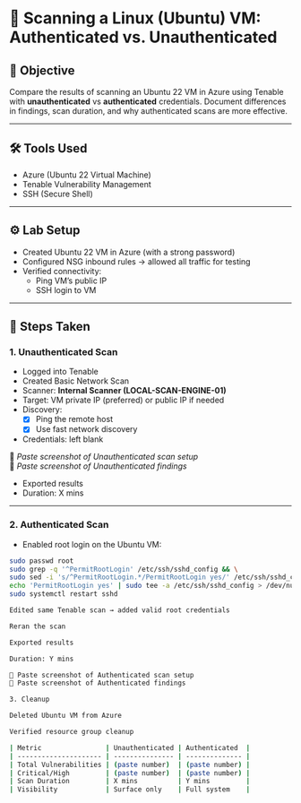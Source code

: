 # 🐧 Scanning a Linux (Ubuntu) VM: Authenticated vs. Unauthenticated

## 🎯 Objective
Compare the results of scanning an Ubuntu 22 VM in Azure using Tenable with **unauthenticated** vs **authenticated** credentials. Document differences in findings, scan duration, and why authenticated scans are more effective.  

---

## 🛠️ Tools Used
- Azure (Ubuntu 22 Virtual Machine)  
- Tenable Vulnerability Management  
- SSH (Secure Shell)  

---

## ⚙️ Lab Setup
- Created Ubuntu 22 VM in Azure (with a strong password)  
- Configured NSG inbound rules → allowed all traffic for testing  
- Verified connectivity:  
  - Ping VM’s public IP  
  - SSH login to VM  

---

## 📌 Steps Taken

### 1. Unauthenticated Scan
- Logged into Tenable  
- Created Basic Network Scan  
- Scanner: **Internal Scanner (LOCAL-SCAN-ENGINE-01)**  
- Target: VM private IP (preferred) or public IP if needed  
- Discovery:  
  - [x] Ping the remote host  
  - [x] Use fast network discovery  
- Credentials: left blank  

📸 *Paste screenshot of Unauthenticated scan setup*  
📸 *Paste screenshot of Unauthenticated findings*  

- Exported results  
- Duration: X mins  

---

### 2. Authenticated Scan
- Enabled root login on the Ubuntu VM:  

```bash
sudo passwd root
sudo grep -q '^PermitRootLogin' /etc/ssh/sshd_config && \
sudo sed -i 's/^PermitRootLogin.*/PermitRootLogin yes/' /etc/ssh/sshd_config || \
echo 'PermitRootLogin yes' | sudo tee -a /etc/ssh/sshd_config > /dev/null && \
sudo systemctl restart sshd

Edited same Tenable scan → added valid root credentials

Reran the scan

Exported results

Duration: Y mins

📸 Paste screenshot of Authenticated scan setup
📸 Paste screenshot of Authenticated findings

3. Cleanup

Deleted Ubuntu VM from Azure

Verified resource group cleanup

| Metric                | Unauthenticated | Authenticated  |
| --------------------- | --------------- | -------------- |
| Total Vulnerabilities | (paste number)  | (paste number) |
| Critical/High         | (paste number)  | (paste number) |
| Scan Duration         | X mins          | Y mins         |
| Visibility            | Surface only    | Full system    |
